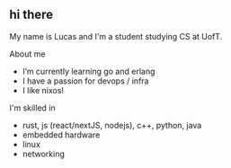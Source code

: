 ## hi there
My name is Lucas and I'm a student studying CS at UofT.

About me
- I’m currently learning go and erlang
- I have a passion for devops / infra
- I like nixos!


I'm skilled in
- rust, js (react/nextJS, nodejs), c++, python, java
- embedded hardware
- linux 
- networking
